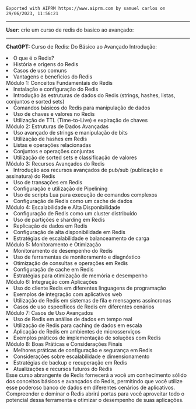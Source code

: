 
```
Exported with AIPRM https://www.aiprm.com by samuel carlos on 29/06/2023, 11:56:21
```

---


**User:**
crie um curso de redis do basico ao avançado:

---

**ChatGPT:**
Curso de Redis: Do Básico ao Avançado
Introdução:
<li>O que é o Redis?</li><li>História e origens do Redis</li><li>Casos de uso comuns</li><li>Vantagens e benefícios do Redis</li>
Módulo 1: Conceitos Fundamentais do Redis
<li>Instalação e configuração do Redis</li><li>Introdução às estruturas de dados do Redis (strings, hashes, listas, conjuntos e sorted sets)</li><li>Comandos básicos do Redis para manipulação de dados</li><li>Uso de chaves e valores no Redis</li><li>Utilização de TTL (Time-to-Live) e expiração de chaves</li>
Módulo 2: Estruturas de Dados Avançadas
<li>Uso avançado de strings e manipulação de bits</li><li>Utilização de hashes em Redis</li><li>Listas e operações relacionadas</li><li>Conjuntos e operações conjuntas</li><li>Utilização de sorted sets e classificação de valores</li>
Módulo 3: Recursos Avançados do Redis
<li>Introdução aos recursos avançados de pub/sub (publicação e assinatura) do Redis</li><li>Uso de transações em Redis</li><li>Configuração e utilização de Pipelining</li><li>Uso de scripts Lua para execução de comandos complexos</li><li>Configuração de Redis como um cache de dados</li>
Módulo 4: Escalabilidade e Alta Disponibilidade
<li>Configuração de Redis como um cluster distribuído</li><li>Uso de partições e sharding em Redis</li><li>Replicação de dados em Redis</li><li>Configuração de alta disponibilidade em Redis</li><li>Estratégias de escalabilidade e balanceamento de carga</li>
Módulo 5: Monitoramento e Otimização
<li>Monitoramento de desempenho do Redis</li><li>Uso de ferramentas de monitoramento e diagnóstico</li><li>Otimização de consultas e operações em Redis</li><li>Configuração de cache em Redis</li><li>Estratégias para otimização de memória e desempenho</li>
Módulo 6: Integração com Aplicações
<li>Uso do cliente Redis em diferentes linguagens de programação</li><li>Exemplos de integração com aplicativos web</li><li>Utilização de Redis em sistemas de fila e mensagens assíncronas</li><li>Casos de uso específicos de Redis em diferentes cenários</li>
Módulo 7: Casos de Uso Avançados
<li>Uso de Redis em análise de dados em tempo real</li><li>Utilização de Redis para caching de dados em escala</li><li>Aplicação de Redis em ambientes de microsserviços</li><li>Exemplos práticos de implementação de soluções com Redis</li>
Módulo 8: Boas Práticas e Considerações Finais
<li>Melhores práticas de configuração e segurança em Redis</li><li>Considerações sobre escalabilidade e dimensionamento</li><li>Estratégias de backup e recuperação em Redis</li><li>Atualizações e recursos futuros do Redis</li>
Esse curso abrangente de Redis fornecerá a você um conhecimento sólido dos conceitos básicos e avançados do Redis, permitindo que você utilize esse poderoso banco de dados em diferentes cenários de aplicativos. Compreender e dominar o Redis abrirá portas para você aproveitar todo o potencial dessa ferramenta e otimizar o desempenho de suas aplicações.